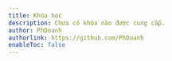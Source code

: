```yaml
---
title: Khóa học
description: Chưa có khóa nào được cung cấp.
author: PhDoanh
authorlink: https://github.com/PhDoanh
enableToc: false
---
```


